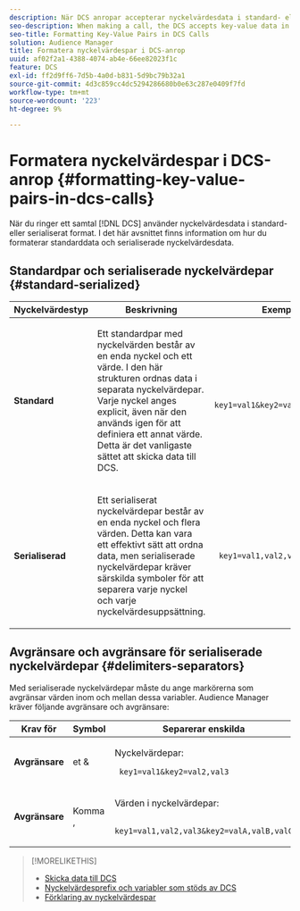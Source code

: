 ```yaml
---
description: När DCS anropar accepterar nyckelvärdesdata i standard- eller serialiserat format. I det här avsnittet finns information om hur du formaterar standarddata och serialiserade nyckelvärdesdata.
seo-description: When making a call, the DCS accepts key-value data in standard or serialized format. Review this section for information about how to format standard and serialized key-value data.
seo-title: Formatting Key-Value Pairs in DCS Calls
solution: Audience Manager
title: Formatera nyckelvärdespar i DCS-anrop
uuid: af02f2a1-4388-4074-ab4e-66ee82023f1c
feature: DCS
exl-id: ff2d9ff6-7d5b-4a0d-b831-5d9bc79b32a1
source-git-commit: 4d3c859cc4dc5294286680b0e63c287e0409f7fd
workflow-type: tm+mt
source-wordcount: '223'
ht-degree: 9%

---
```


# Formatera nyckelvärdespar i DCS-anrop {#formatting-key-value-pairs-in-dcs-calls}

När du ringer ett samtal [!DNL DCS] använder nyckelvärdesdata i standard- eller serialiserat format. I det här avsnittet finns information om hur du formaterar standarddata och serialiserade nyckelvärdesdata.

## Standardpar och serialiserade nyckelvärdepar {#standard-serialized}

<table id="table_A220F9B359F34C6EA7B83618FC22EE3A"> 
 <thead> 
  <tr> 
   <th colname="col1" class="entry"> Nyckelvärdestyp </th> 
   <th colname="col2" class="entry"> Beskrivning </th> 
   <th colname="col3" class="entry"> Exempel </th> 
  </tr> 
 </thead>
 <tbody> 
  <tr> 
   <td colname="col1"> <b>Standard</b> </td> 
   <td colname="col2"> <p>Ett standardpar med nyckelvärden består av en enda nyckel och ett värde. I den här strukturen ordnas data i separata nyckelvärdepar. Varje nyckel anges explicit, även när den används igen för att definiera ett annat värde. Detta är det vanligaste sättet att skicka data till DCS. </p> </td>
   <td colname="col3"> <code> key1=val1&amp;key2=val2&amp;key3=val3</code> </td>
  </tr>
  <tr> 
   <td colname="col1"> <b>Serialiserad</b> </td> 
   <td colname="col2"> <p>Ett serialiserat nyckelvärdepar består av en enda nyckel och flera värden. Detta kan vara ett effektivt sätt att ordna data, men serialiserade nyckelvärdepar kräver särskilda symboler för att separera varje nyckel och varje nyckelvärdesuppsättning. </p> </td> 
   <td colname="col3"> <code> key1=val1,val2,val3</code> </td> 
  </tr>
 </tbody>
</table>

## Avgränsare och avgränsare för serialiserade nyckelvärdepar {#delimiters-separators}

Med serialiserade nyckelvärdepar måste du ange markörerna som avgränsar värden inom och mellan dessa variabler. Audience Manager kräver följande avgränsare och avgränsare:

<table id="table_8FD4E6B9506943AEA619D4089913ECBC"> 
 <thead> 
  <tr> 
   <th colname="col1" class="entry"> Krav för </th> 
   <th colname="col2" class="entry"> Symbol </th> 
   <th colname="col3" class="entry"> Separerar enskilda </th> 
  </tr>
 </thead>
 <tbody> 
  <tr> 
   <td colname="col1"><b>Avgränsare</b> </td> 
   <td colname="col2"> et &amp; </td> 
   <td colname="col3"> <p>Nyckelvärdepar: </p> <p><code> key1=val1&amp;key2=val2,val3</code> </p> </td> 
  </tr> 
  <tr> 
   <td colname="col1"><b>Avgränsare</b> </td> 
   <td colname="col2"> Komma , </td> 
   <td colname="col3"> <p>Värden i nyckelvärdepar: </p> <p><code> key1=val1,val2,val3&amp;key2=valA,valB,valC</code> </p> </td> 
  </tr> 
 </tbody> 
</table>

>[!MORELIKETHIS]
>
>* [Skicka data till DCS](../../../api/dcs-intro/dcs-event-calls/dcs-url-send.md)
>* [Nyckelvärdesprefix och variabler som stöds av DCS](../../../api/dcs-intro/dcs-api-reference/dcs-keys.md)
>* [Förklaring av nyckelvärdespar](../../../reference/key-value-pairs-explained.md)

